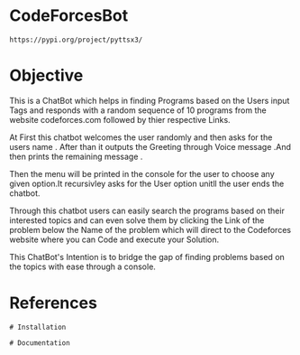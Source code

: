 # CodeForcesBot
	https://pypi.org/project/pyttsx3/

# Objective
This is a ChatBot which helps in finding Programs based on the Users input Tags and responds with a random sequence of 10 programs from the website codeforces.com followed by thier respective Links.

At First this chatbot welcomes the user randomly and then asks for the users name . After than it outputs the Greeting through Voice message .And then prints the remaining message .

Then the menu will be printed in the console for the user to choose any given option.It recursivley asks for the User option unitll the user ends the chatbot.
	
Through this chatbot users can easily search the programs based on their interested topics and can even solve them by clicking the Link of the problem below the Name of the problem which will direct to the Codeforces website where you can Code and execute  your Solution.

This ChatBot's Intention is to bridge the gap of finding problems based on the topics with ease through a console.

# References 
	# Installation 
	
	# Documentation 
	
